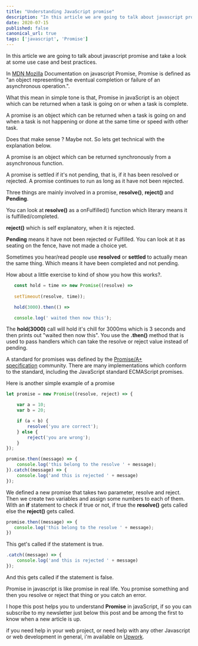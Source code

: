 ```yaml
---
title: "Understanding JavaScript promise"
description: "In this article we are going to talk about javascript promise and take a look at some use case and best practices"
date: 2020-07-15
published: false
canonical_url: true
tags: ['javascript', 'Promise']
---
```


In this article we are going to talk about javascript promise and take a look at some use case and best practices.

In [MDN Mozilla]('https://developer.mozilla.org/en-US/docs/Web/JavaScript/Guide/Using_promises') Documentation on javascript Promise, Promise is defined as  "an object representing the eventual completion or failure of an asynchronous operation.". 

What this mean in simple tone is that, Promise in javaScript is an object which can be returned when a task is going on or when a task is complete.

A promise is an object which can be returned when a task is going on and when a task is not happening or done at the same time or speed with other task. 

Does that make sense ? Maybe not. So lets get technical with the explanation below.

A promise is an object which can be returned synchronously from a asynchronous function.

A promise is settled if it's not pending, that is, if it has been resolved or rejected.  A  promise continues to run as long as it have not been rejected.

Three things are mainly involved in a promise, **resolve()**, **reject()** and **Pending**.

You can look at **resolve()** as a onFulfilled() function which literary means it is fulfilled/completed.

**reject()** which is self explanatory, when it is rejected.

**Pending** means it have not been rejected or Fulfilled. You can look at it as seating on the fence, have not made a choice yet.

Sometimes you hear/read people use **resolved** or **settled** to actually mean the same thing. Which means it have been completed and not pending.

How about a little exercise to kind of show you how this works?.

```javascript
   const hold = time => new Promise((resolve) => 
   
   setTimeout(resolve, time));

   hold(3000).then(() =>

   console.log(' waited then now this');
```

The **hold(3000)** call will hold it's chill for 3000ms which is 3 seconds and then prints out "waited then now this".  You use the **.then()** method that is used to pass handlers which can take the resolve or reject value instead of pending.

A standard for promises was defined by the [Promise/A+ specification]("https://promisesaplus.com/implementations") community. There are many implementations which conform to the standard, including the JavaScript standard ECMAScript promises.

Here is another simple example of a promise
```javascript
let promise = new Promise((resolve, reject) => {

    var a = 10;
    var b = 20;

    if (a < b) {
        resolve('you are correct');
    } else {
        reject('you are wrong');
    }
});

promise.then((message) => {
    console.log('this belong to the resolve ' + message);
}).catch((message) => {
    console.log('and this is rejected ' + message)
});
```
We defined a new promise that takes two parameter, resolve and reject. Then we create two variables and assign some numbers to each of them. With an **if** statement to check if true or not, if true the **resolve()** gets called else the 
**reject()** gets called.

```javascript
promise.then((message) => {
   console.log('this belong to the resolve ' + message);
})
```
This get's called if the statement is true.

```javascript
.catch((message) => {
    console.log('and this is rejected ' + message)
});
```
And this gets called if the statement is false.

Promise in javascript is like promise in real life. You promise something and then you resolve or reject that thing or you catch an error.

I hope this post helps you to understand **Promise** in javaScript, if so you can subscribe to my newsletter just below this post and be among the first to know when a new article is up.

if you need help in your web project, or need help with any other Javascript or web development in general, i'm available on [Upwork](https://www.upwork.com/o/profiles/users/~0109de556cd2771e84/?s=1110580755057594368).